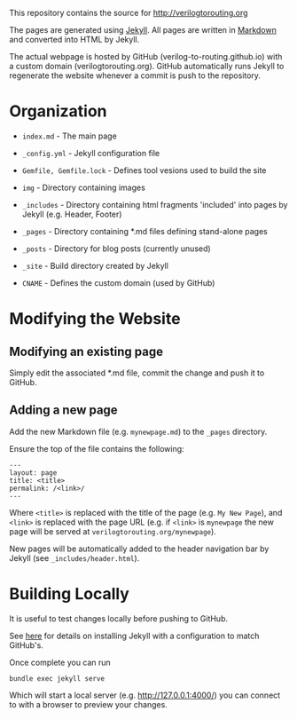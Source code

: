 This repository contains the source for <http://verilogtorouting.org>

The pages are generated using [Jekyll](https://jekyllrb.com/).
All pages are written in [Markdown](https://en.wikipedia.org/wiki/Markdown) and converted into HTML by Jekyll.

The actual webpage is hosted by GitHub (verilog-to-routing.github.io) with a custom domain (verilogtorouting.org).
GitHub automatically runs Jekyll to regenerate the website whenever a commit is push to the repository.

Organization
============

* `index.md`  - The main page

* `_config.yml` - Jekyll configuration file
* `Gemfile, Gemfile.lock` - Defines tool vesions used to build the site
* `img` - Directory containing images
* `_includes` - Directory containing html fragments 'included' into pages by Jekyll (e.g. Header, Footer)
* `_pages` - Directory containing *.md files defining stand-alone pages
* `_posts` - Directory for blog posts (currently unused)
* `_site` - Build directory created by Jekyll
* `CNAME` - Defines the custom domain (used by GitHub)

Modifying the Website
=====================

Modifying an existing page
--------------------------
Simply edit the associated *.md file, commit the change and push it to GitHub.

Adding a new page
--------------------------
Add the new Markdown file (e.g. `mynewpage.md`) to the `_pages` directory.

Ensure the top of the file contains the following:
```
---
layout: page
title: <title>
permalink: /<link>/
---
```

Where `<title>` is replaced with the title of the page (e.g. `My New Page`), and `<link>` is replaced with the page URL (e.g. if `<link>` is `mynewpage` the new page will be served at `verilogtorouting.org/mynewpage`).

New pages will be automatically added to the header navigation bar by Jekyll (see `_includes/header.html`).

Building Locally
================
It is useful to test changes locally before pushing to GitHub.

See [here](https://help.github.com/articles/setting-up-your-github-pages-site-locally-with-jekyll/) for details on installing Jekyll with a configuration to match GitHub's.

Once complete you can run
```
bundle exec jekyll serve
```
Which will start a local server (e.g. http://127.0.0.1:4000/) you can connect to with a browser to preview your changes.
